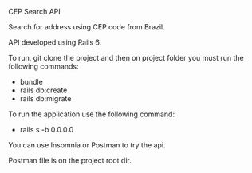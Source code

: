 CEP Search API

Search for address using CEP code from Brazil.

API developed using Rails 6.

To run, git clone the project and then on project folder you must run the following commands:
- bundle
- rails db:create
- rails db:migrate

To run the application use the following command:
- rails s -b 0.0.0.0

You can use Insomnia or Postman to try the api.

Postman file is on the project root dir.
